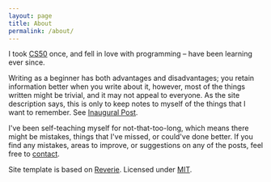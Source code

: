 ```yaml
---
layout: page
title: About
permalink: /about/
---
```


I took [CS50](cs50.harvard.edu/x) once, and fell in love with programming – have been learning ever since.

Writing as a beginner has both advantages and disadvantages; you retain information better when you write about it, however, most of the things written might be trivial, and it may not appeal to everyone. As the site description says, this is only to keep notes to myself of the things that I want to remember. See [Inaugural Post](https://rivea0.github.io/blog/inaugural-post/).

I've been self-teaching myself for not-that-too-long, which means there might be mistakes, things that I've missed, or could've done better.
If you find any mistakes, areas to improve, or suggestions on any of the posts, feel free to [contact](mailto:riveazero@gmail.com).

Site template is based on [Reverie](https://github.com/amitmerchant1990/reverie). Licensed under [MIT](https://github.com/rivea0/blog/blob/master/LICENSE).
